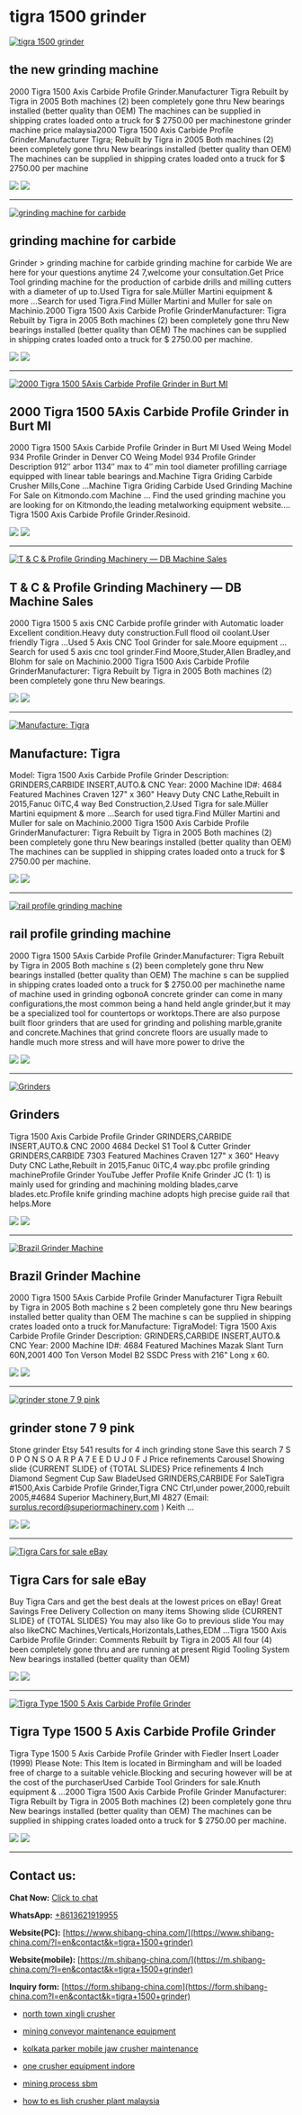 # tigra 1500 grinder

<a href="https://swt.shibang-china.com/?l=en&img&k=tigra+1500+grinder" target="_blank">![tigra 1500 grinder](http://static.shibang-china.com/all-800x300/1456.jpg)</a>

## the new grinding machine
2000 Tigra 1500 Axis Carbide Profile Grinder.Manufacturer Tigra Rebuilt by Tigra in 2005 Both machines (2) been completely gone thru New bearings installed (better quality than OEM) The machines can be supplied in shipping crates loaded onto a truck for $ 2750.00 per machinestone grinder machine price malaysia2000 Tigra 1500 Axis Carbide Profile Grinder.Manufacturer Tigra; Rebuilt by Tigra in 2005 Both machines (2) been completely gone thru New bearings installed (better quality than OEM) The machines can be supplied in shipping crates loaded onto a truck for $ 2750.00 per machine


<a href="https://whatsapp.shibangsoft.com/WhatsApp.php" target="_blank" title="WhatsApp">![](http://static.shibang-china.com/icon/whatsapp.png)</a> <a href="https://swt.shibang-china.com/?l=en&icon&k=tigra+1500+grinder" target="_blank">![](http://static.shibang-china.com/icon/chat-en.png)</a>

---

<a href="https://swt.shibang-china.com/?l=en&img&k=tigra+1500+grinder" target="_blank">![grinding machine for carbide](http://static.shibang-china.com/all-800x300/803.jpg)</a>

## grinding machine for carbide
Grinder &gt; grinding machine for carbide grinding machine for carbide We are here for your questions anytime 24 7,welcome your consultation.Get Price Tool grinding machine for the production of carbide drills and milling cutters with a diameter of up to.Used Tigra for sale.M&#252;ller Martini equipment &amp; more …Search for used Tigra.Find M&#252;ller Martini and Muller for sale on Machinio.2000 Tigra 1500 Axis Carbide Profile GrinderManufacturer: Tigra Rebuilt by Tigra in 2005 Both machines (2) been completely gone thru New bearings installed (better quality than OEM) The machines can be supplied in shipping crates loaded onto a truck for $ 2750.00 per machine.


<a href="https://whatsapp.shibangsoft.com/WhatsApp.php" target="_blank" title="WhatsApp">![](http://static.shibang-china.com/icon/whatsapp.png)</a> <a href="https://swt.shibang-china.com/?l=en&icon&k=tigra+1500+grinder" target="_blank">![](http://static.shibang-china.com/icon/chat-en.png)</a>

---

<a href="https://swt.shibang-china.com/?l=en&img&k=tigra+1500+grinder" target="_blank">![2000 Tigra 1500 5Axis Carbide Profile Grinder in Burt MI](http://static.shibang-china.com/all-800x300/1489.jpg)</a>

## 2000 Tigra 1500 5Axis Carbide Profile Grinder in Burt MI
2000 Tigra 1500 5Axis Carbide Profile Grinder in Burt MI Used Weing Model 934 Profile Grinder in Denver CO Weing Model 934 Profile Grinder Description 912″ arbor 1134″ max to 4″ min tool diameter profilling carriage equipped with linear table bearings and.Machine Tigra Griding Carbide Crusher Mills,Cone …Machine Tigra Griding Carbide Used Grinding Machine For Sale on Kitmondo.com Machine … Find the used grinding machine you are looking for on Kitmondo,the leading metalworking equipment website.… Tigra 1500 Axis Carbide Profile Grinder.Resinoid.


<a href="https://whatsapp.shibangsoft.com/WhatsApp.php" target="_blank" title="WhatsApp">![](http://static.shibang-china.com/icon/whatsapp.png)</a> <a href="https://swt.shibang-china.com/?l=en&icon&k=tigra+1500+grinder" target="_blank">![](http://static.shibang-china.com/icon/chat-en.png)</a>

---

<a href="https://swt.shibang-china.com/?l=en&img&k=tigra+1500+grinder" target="_blank">![T &amp; C &amp; Profile Grinding Machinery — DB Machine Sales](http://static.shibang-china.com/all-800x300/821.jpg)</a>

## T &amp; C &amp; Profile Grinding Machinery — DB Machine Sales
2000 Tigra 1500 5 axis CNC Carbide profile grinder with Automatic loader Excellent condition.Heavy duty construction.Full flood oil coolant.User friendly Tigra …Used 5 Axis CNC Tool Grinder for sale.Moore equipment …Search for used 5 axis cnc tool grinder.Find Moore,Studer,Allen Bradley,and Blohm for sale on Machinio.2000 Tigra 1500 Axis Carbide Profile GrinderManufacturer: Tigra Rebuilt by Tigra in 2005 Both machines (2) been completely gone thru New bearings.


<a href="https://whatsapp.shibangsoft.com/WhatsApp.php" target="_blank" title="WhatsApp">![](http://static.shibang-china.com/icon/whatsapp.png)</a> <a href="https://swt.shibang-china.com/?l=en&icon&k=tigra+1500+grinder" target="_blank">![](http://static.shibang-china.com/icon/chat-en.png)</a>

---

<a href="https://swt.shibang-china.com/?l=en&img&k=tigra+1500+grinder" target="_blank">![Manufacture: Tigra](http://static.shibang-china.com/all-800x300/973.jpg)</a>

## Manufacture: Tigra
Model: Tigra 1500 Axis Carbide Profile Grinder Description: GRINDERS,CARBIDE INSERT,AUTO.&amp; CNC Year: 2000 Machine ID#: 4684 Featured Machines Craven 127&quot; x 360&quot; Heavy Duty CNC Lathe,Rebuilt in 2015,Fanuc 0iTC,4 way Bed Construction,2.Used Tigra for sale.M&#252;ller Martini equipment &amp; more …Search for used tigra.Find M&#252;ller Martini and Muller for sale on Machinio.2000 Tigra 1500 Axis Carbide Profile GrinderManufacturer: Tigra Rebuilt by Tigra in 2005 Both machines (2) been completely gone thru New bearings installed (better quality than OEM) The machines can be supplied in shipping crates loaded onto a truck for $ 2750.00 per machine.


<a href="https://whatsapp.shibangsoft.com/WhatsApp.php" target="_blank" title="WhatsApp">![](http://static.shibang-china.com/icon/whatsapp.png)</a> <a href="https://swt.shibang-china.com/?l=en&icon&k=tigra+1500+grinder" target="_blank">![](http://static.shibang-china.com/icon/chat-en.png)</a>

---

<a href="https://swt.shibang-china.com/?l=en&img&k=tigra+1500+grinder" target="_blank">![rail profile grinding machine](http://static.shibang-china.com/all-800x300/446.jpg)</a>

## rail profile grinding machine
2000 Tigra 1500 5Axis Carbide Profile Grinder.Manufacturer: Tigra Rebuilt by Tigra in 2005 Both machine s (2) been completely gone thru New bearings installed (better quality than OEM) The machine s can be supplied in shipping crates loaded onto a truck for $ 2750.00 per machinethe name of machine used in grinding ogbonoA concrete grinder can come in many configurations,the most common being a hand held angle grinder,but it may be a specialized tool for countertops or worktops.There are also purpose built floor grinders that are used for grinding and polishing marble,granite and concrete.Machines that grind concrete floors are usually made to handle much more stress and will have more power to drive the


<a href="https://whatsapp.shibangsoft.com/WhatsApp.php" target="_blank" title="WhatsApp">![](http://static.shibang-china.com/icon/whatsapp.png)</a> <a href="https://swt.shibang-china.com/?l=en&icon&k=tigra+1500+grinder" target="_blank">![](http://static.shibang-china.com/icon/chat-en.png)</a>

---

<a href="https://swt.shibang-china.com/?l=en&img&k=tigra+1500+grinder" target="_blank">![Grinders](http://static.shibang-china.com/all-800x300/994.jpg)</a>

## Grinders
Tigra 1500 Axis Carbide Profile Grinder GRINDERS,CARBIDE INSERT,AUTO.&amp; CNC 2000 4684 Deckel S1 Tool &amp; Cutter Grinder GRINDERS,CARBIDE 7303 Featured Machines Craven 127&quot; x 360&quot; Heavy Duty CNC Lathe,Rebuilt in 2015,Fanuc 0iTC,4 way.pbc profile grinding machineProfile Grinder YouTube Jeffer Profile Knife Grinder JC (1: 1) is mainly used for grinding and machining molding blades,carve blades.etc.Profile knife grinding machine adopts high precise guide rail that helps.More


<a href="https://whatsapp.shibangsoft.com/WhatsApp.php" target="_blank" title="WhatsApp">![](http://static.shibang-china.com/icon/whatsapp.png)</a> <a href="https://swt.shibang-china.com/?l=en&icon&k=tigra+1500+grinder" target="_blank">![](http://static.shibang-china.com/icon/chat-en.png)</a>

---

<a href="https://swt.shibang-china.com/?l=en&img&k=tigra+1500+grinder" target="_blank">![Brazil Grinder Machine](http://static.shibang-china.com/all-800x300/632.jpg)</a>

## Brazil Grinder Machine
2000 Tigra 1500 5Axis Carbide Profile Grinder Manufacturer Tigra Rebuilt by Tigra in 2005 Both machine s 2 been completely gone thru New bearings installed better quality than OEM The machine s can be supplied in shipping crates loaded onto a truck for.Manufacture: TigraModel: Tigra 1500 Axis Carbide Profile Grinder Description: GRINDERS,CARBIDE INSERT,AUTO.&amp; CNC Year: 2000 Machine ID#: 4684 Featured Machines Mazak Slant Turn 60N,2001 400 Ton Verson Model B2 SSDC Press with 216&quot; Long x 60.


<a href="https://whatsapp.shibangsoft.com/WhatsApp.php" target="_blank" title="WhatsApp">![](http://static.shibang-china.com/icon/whatsapp.png)</a> <a href="https://swt.shibang-china.com/?l=en&icon&k=tigra+1500+grinder" target="_blank">![](http://static.shibang-china.com/icon/chat-en.png)</a>

---

<a href="https://swt.shibang-china.com/?l=en&img&k=tigra+1500+grinder" target="_blank">![grinder stone 7 9 pink](http://static.shibang-china.com/all-800x300/573.jpg)</a>

## grinder stone 7 9 pink
Stone grinder Etsy 541 results for 4 inch grinding stone Save this search 7 S 0 P O N S O A R P A 7 E E D U J 0 F J Price refinements Carousel Showing slide {CURRENT SLIDE} of {TOTAL SLIDES} Price refinements 4 Inch Diamond Segment Cup Saw BladeUsed GRINDERS,CARBIDE For SaleTigra #1500,Axis Carbide Profile Grinder,Tigra CNC Ctrl,under power,2000,rebuilt 2005,#4684 Superior Machinery,Burt,MI 4827 (Email: surplus.record@superiormachinery.com ) Keith …


<a href="https://whatsapp.shibangsoft.com/WhatsApp.php" target="_blank" title="WhatsApp">![](http://static.shibang-china.com/icon/whatsapp.png)</a> <a href="https://swt.shibang-china.com/?l=en&icon&k=tigra+1500+grinder" target="_blank">![](http://static.shibang-china.com/icon/chat-en.png)</a>

---

<a href="https://swt.shibang-china.com/?l=en&img&k=tigra+1500+grinder" target="_blank">![Tigra Cars for sale eBay](http://static.shibang-china.com/all-800x300/738.jpg)</a>

## Tigra Cars for sale eBay
Buy Tigra Cars and get the best deals at the lowest prices on eBay! Great Savings Free Delivery Collection on many items Showing slide {CURRENT SLIDE} of {TOTAL SLIDES} You may also like Go to previous slide You may also likeCNC Machines,Verticals,Horizontals,Lathes,EDM …Tigra 1500 Axis Carbide Profile Grinder: Comments Rebuilt by Tigra in 2005 All four (4) been completely gone thru and are running at present Rigid Tooling System New bearings installed (better quality than OEM)


<a href="https://whatsapp.shibangsoft.com/WhatsApp.php" target="_blank" title="WhatsApp">![](http://static.shibang-china.com/icon/whatsapp.png)</a> <a href="https://swt.shibang-china.com/?l=en&icon&k=tigra+1500+grinder" target="_blank">![](http://static.shibang-china.com/icon/chat-en.png)</a>

---

<a href="https://swt.shibang-china.com/?l=en&img&k=tigra+1500+grinder" target="_blank">![Tigra Type 1500 5 Axis Carbide Profile Grinder](http://static.shibang-china.com/all-800x300/845.jpg)</a>

## Tigra Type 1500 5 Axis Carbide Profile Grinder
Tigra Type 1500 5 Axis Carbide Profile Grinder with Fiedler Insert Loader (1999) Please Note: This Item is located in Birmingham and will be loaded free of charge to a suitable vehicle.Blocking and securing however will be at the cost of the purchaserUsed Carbide Tool Grinders for sale.Knuth equipment &amp; …2000 Tigra 1500 Axis Carbide Profile Grinder Manufacturer: Tigra Rebuilt by Tigra in 2005 Both machines (2) been completely gone thru New bearings installed (better quality than OEM) The machines can be supplied in shipping crates loaded onto a truck for $ 2750.00 per machine.


<a href="https://whatsapp.shibangsoft.com/WhatsApp.php" target="_blank" title="WhatsApp">![](http://static.shibang-china.com/icon/whatsapp.png)</a> <a href="https://swt.shibang-china.com/?l=en&icon&k=tigra+1500+grinder" target="_blank">![](http://static.shibang-china.com/icon/chat-en.png)</a>

---
## Contact us:

**Chat Now:** [Click to chat](https://swt.shibang-china.com?l=en&contact&k=tigra+1500+grinder)

**WhatsApp:**  [+8613621919955](https://whatsapp.shibangsoft.com/WhatsApp.php)

**Website(PC):** [https://www.shibang-china.com/](https://www.shibang-china.com/?l=en&contact&k=tigra+1500+grinder)

**Website(mobile):** [https://m.shibang-china.com/](https://m.shibang-china.com/?l=en&contact&k=tigra+1500+grinder)

**Inquiry form:** [https://form.shibang-china.com](https://form.shibang-china.com?l=en&contact&k=tigra+1500+grinder)

* [north town xingli crusher](../161/north%20town%20xingli%20crusher.md)

* [mining conveyor maintenance equipment](../161/mining%20conveyor%20maintenance%20equipment.md)

* [kolkata parker mobile jaw crusher maintenance](../167/kolkata%20parker%20mobile%20jaw%20crusher%20maintenance.md)

* [one crusher equipment indore](../162/one%20crusher%20equipment%20indore.md)

* [mining process sbm](../161/mining%20process%20sbm.md)

* [how to es lish crusher plant malaysia](../168/how%20to%20es%20lish%20crusher%20plant%20malaysia.md)